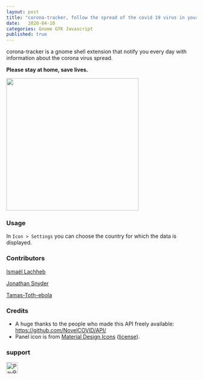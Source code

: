 ```yaml
---
layout: post
title: "corona-tracker, follow the spread of the covid 19 virus in your country"
date:   2020-04-10
categories: Gnome GTK Javascript
published: true
---
```



corona-tracker is a gnome shell extension that notify you every day with information about the corona virus spread.

**Please stay at home, save lives.**


<img height="350" src="https://raw.githubusercontent.com/lachhebo/corona-tracker/master/resources/screenshot.png" />

### Usage

In `Icon > Settings` you can choose the country for which the data is displayed. 

### Contributors 

[Ismaël Lachheb](https://github.com/lachhebo)

[Jonathan Snyder](https://github.com/jpsnyder)

[Tamas-Toth-ebola](https://github.com/Tamas-Toth-ebola)


### Credits

- A huge thanks to the people who made this API freely available: https://github.com/NovelCOVID/API/
- Panel icon is from [Material Design Icons](https://materialdesignicons.com/) ([license](https://github.com/google/material-design-icons/blob/master/LICENSE)).



### support


[<img height="30" src="https://raw.githubusercontent.com/lachhebo/GabTag/screenshots/donate.png" alt="PayPal"/>](https://www.paypal.me/lachhebo)
